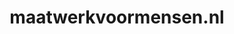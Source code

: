 ---
layout: post
title:  "maatwerkvoormensen.nl"
internal_url:  "/dutchgov/maatwerkvoormensen.nl.html"
categories: dutchgov
---